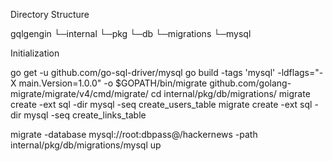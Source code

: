 Directory Structure

gqlgengin
└─internal
    └─pkg
        └─db
            └─migrations
                └─mysql


Initialization

go get -u github.com/go-sql-driver/mysql
go build -tags 'mysql' -ldflags="-X main.Version=1.0.0" -o $GOPATH/bin/migrate github.com/golang-migrate/migrate/v4/cmd/migrate/
cd internal/pkg/db/migrations/
migrate create -ext sql -dir mysql -seq create_users_table
migrate create -ext sql -dir mysql -seq create_links_table

migrate -database mysql://root:dbpass@/hackernews -path internal/pkg/db/migrations/mysql up